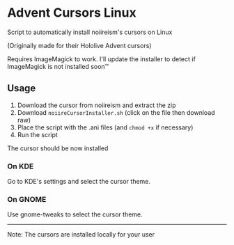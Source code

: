 # Advent Cursors Linux
Script to automatically install noiireism's cursors on Linux

(Originally made for their Hololive Advent cursors)

Requires ImageMagick to work. I'll update the installer to detect if ImageMagick is not installed soon™

## Usage
1) Download the cursor from noiireism and extract the zip
2) Download `noiireCursorInstaller.sh` (click on the file then download raw)
3) Place the script with the .ani files (and `chmod +x` if necessary)
4) Run the script

The cursor should be now installed
### On KDE
Go to KDE's settings and select the cursor theme.
### On GNOME
Use gnome-tweaks to select the cursor theme.

---
Note: The cursors are installed locally for your user
